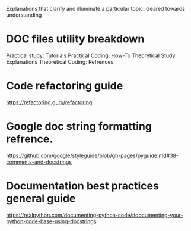 Explanations that clarify and illuminate a particular topic. Geared towards understanding

# DOC files utility breakdown
Practical study: Tutorials
Practical Coding: How-To
Theoretical Study: Explanations
Theoretical Coding: Refrences

# Code refactoring guide
https://refactoring.guru/refactoring

# Google doc string formatting refrence. 
https://github.com/google/styleguide/blob/gh-pages/pyguide.md#38-comments-and-docstrings

# Documentation best practices general guide 
https://realpython.com/documenting-python-code/#documenting-your-python-code-base-using-docstrings